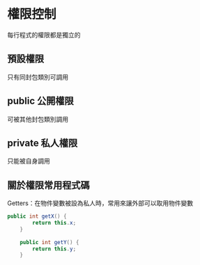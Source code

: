 # 權限控制
每行程式的權限都是獨立的
## 預設權限
只有同封包類別可調用
## public 公開權限
可被其他封包類別調用
## private 私人權限
只能被自身調用

## 關於權限常用程式碼
Getters：在物件變數被設為私人時，常用來讓外部可以取用物件變數
```Java
public int getX() {
		return this.x;
	}
	
	public int getY() {
		return this.y;
	}
```